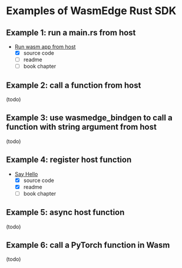 # Examples of WasmEdge Rust SDK

## Example 1: run a main.rs from host

- [Run wasm app from host](run-wasm-app-from-host/)
  - [x] source code
  - [ ] readme
  - [ ] book chapter

## Example 2: call a function from host

(todo)

## Example 3: use wasmedge_bindgen to call a function with string argument from host

(todo)

## Example 4: register host function

- [Say Hello](say_hello/README.md)
  - [x] source code
  - [x] readme
  - [ ] book chapter

## Example 5: async host function

(todo)

## Example 6: call a PyTorch function in Wasm

(todo)
